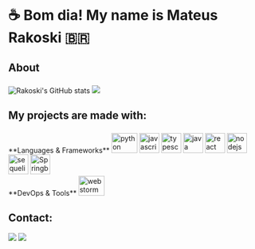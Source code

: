 <h1 align="left">☕ Bom dia! My name is Mateus Rakoski 🇧🇷 </h1>

###

<h2 align="left">About</h2>

###

<img src="https://github-readme-stats.vercel.app/api?username=Rakoski" alt="Rakoski's GitHub stats">
<img src="https://github-readme-stats.vercel.app/api/top-langs/?username=Rakoski&hide=html,css,c%2B%2B,c%23,cmake">
  
###

<h2 align="left">My projects are made with:</h2>

###


<div>
  **Languages & Frameworks**
  <img src="https://cdn.jsdelivr.net/gh/devicons/devicon/icons/python/python-original.svg" height="40" width="52" alt="python logo"  />
  <img src="https://cdn.jsdelivr.net/gh/devicons/devicon/icons/javascript/javascript-original.svg" height="40" alt="javascript logo"  />
  <img src="https://cdn.jsdelivr.net/gh/devicons/devicon/icons/typescript/typescript-original.svg" height="40" alt="typescript logo"  />
  <img src="https://cdn.jsdelivr.net/gh/devicons/devicon/icons/java/java-original.svg" height="40" alt="java logo"  />
  <img src="https://cdn.jsdelivr.net/gh/devicons/devicon/icons/react/react-original.svg" height="40" alt="react logo"  />
  <img src="https://cdn.jsdelivr.net/gh/devicons/devicon/icons/nodejs/nodejs-original.svg" height="40" alt="nodejs logo"  />
  <img src="https://cdn.jsdelivr.net/gh/devicons/devicon/icons/sequelize/sequelize-original.svg" height="40" alt="sequelize logo"  />
  <img align="top" width="40px" height="40px" src="https://cdn.discordapp.com/attachments/921445393169006693/1082530151952302230/springboot-logo.png" alt="Springboot logo">
</div>

<div>
  **DevOps & Tools**
  <img src="https://cdn.jsdelivr.net/gh/devicons/devicon/icons/webstorm/webstorm-original.svg" height="40" width="52" alt="webstorm logo"  />
</div>

###

###

<h2> Contact: </h2>
<div style"display: inline_block">
    <a href="mailto:mastrakoski@gmail.com"><img
            src="https://img.shields.io/badge/-Gmail-%23333?style=for-the-badge&logo=gmail&logoColor=white"
            target="_blank"></a>
    <a href="https://www.linkedin.com/in/mateus-rakoski/" target="_blank"><img
            src="https://img.shields.io/badge/-LinkedIn-%230077B5?style=for-the-badge&logo=linkedin&logoColor=white"
            target="_blank"></a>
</div>

###


